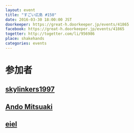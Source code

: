 ```yaml
---
layout: event
title: "すごい広島 #150"
date: 2016-03-30 18:00:00 JST
doorkeeper: https://great-h.doorkeeper.jp/events/41865
facebook: https://great-h.doorkeeper.jp/events/41865
togetter: http://togetter.com/li/956986
place: shakehands
categories: events
---
```


# 参加者


## [skylinkers1997](http://twitter.com/skylinkers1997)


## [Ando Mitsuaki](https://www.facebook.com/ando.mitsuaki)


## [eiel](http://eiel.info/)
